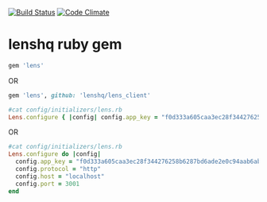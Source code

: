 [![Build Status](https://travis-ci.org/lenshq/lens_client.svg?branch=master)](https://travis-ci.org/lenshq/lens_client)
[![Code Climate](https://codeclimate.com/github/lenshq/lens_client/badges/gpa.svg)](https://codeclimate.com/github/lenshq/lens_client)

# lenshq ruby gem

```ruby
gem 'lens'
```

OR

```ruby
gem 'lens', github: 'lenshq/lens_client'
```

```ruby
#cat config/initializers/lens.rb
Lens.configure { |config| config.app_key = "f0d333a605caa3ec28f344276258b6287bd6ade2e0c94aab6ab2a5cf88f27fcb" }
```

OR

```ruby
#cat config/initializers/lens.rb
Lens.configure do |config|
  config.app_key = "f0d333a605caa3ec28f344276258b6287bd6ade2e0c94aab6ab2a5cf88f27fcb"
  config.protocol = "http"
  config.host = "localhost"
  config.port = 3001
end
```
